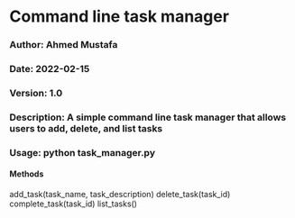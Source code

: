# Command line task manager
### Author: Ahmed Mustafa
### Date: 2022-02-15
### Version: 1.0
### Description: A simple command line task manager that allows users to add, delete, and list tasks
### Usage: python task_manager.py

#### Methods
add_task(task_name, task_description)
delete_task(task_id)
complete_task(task_id)
list_tasks()
